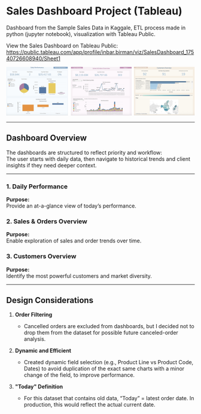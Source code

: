 # Sales Dashboard Project (Tableau)
Dashboard from the Sample Sales Data in Kaggale, ETL process made in python (jupyter notebook), visualization with Tableau Public.

View the Sales Dashboard on Tableau Public:
https://public.tableau.com/app/profile/inbar.birman/viz/SalesDashboard_17540726608940/Sheet1

![Sales Dashboards](dashboards_screenshot.jpg)

---

## Dashboard Overview

The dashboards are structured to reflect priority and workflow:  
The user starts with daily data, then navigate to historical trends and client insights if they need deeper context.

---

### 1. Daily Performance
**Purpose:**  
Provide an at-a-glance view of today’s performance.

### 2. Sales & Orders Overview

**Purpose:**  
Enable exploration of sales and order trends over time.

### 3. Customers Overview
**Purpose:**  
Identify the most powerful customers and market diversity.

---

## Design Considerations

1. **Order Filtering**  
   - Cancelled orders are excluded from dashboards, but I decided not to drop them from the dataset for possible future canceled-order analysis.  

2. **Dynamic and Efficient**  
   - Created dynamic field selection (e.g., Product Line vs Product Code, Dates) to avoid duplication of the exact same charts with a minor change of the field,         to improve performance.  

3. **"Today" Definition**  
   - For this dataset that contains old data, “Today” = latest order date. In production, this would reflect the actual current date. 


